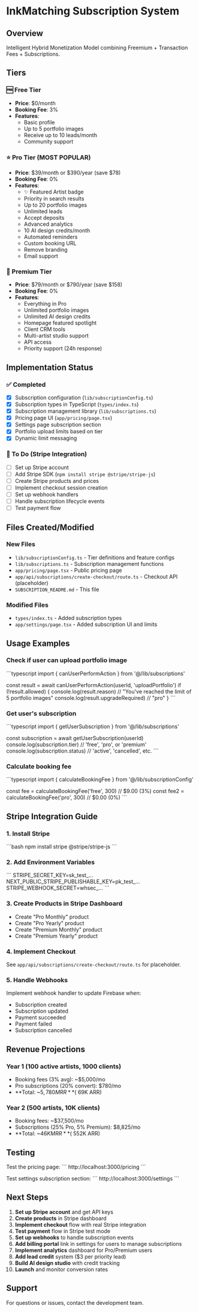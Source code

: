 # InkMatching Subscription System

## Overview
Intelligent Hybrid Monetization Model combining Freemium + Transaction Fees + Subscriptions.

## Tiers

### 🆓 Free Tier
- **Price**: $0/month
- **Booking Fee**: 3%
- **Features**:
  - Basic profile
  - Up to 5 portfolio images
  - Receive up to 10 leads/month
  - Community support

### ⭐ Pro Tier (MOST POPULAR)
- **Price**: $39/month or $390/year (save $78)
- **Booking Fee**: 0%
- **Features**:
  - ✨ Featured Artist badge
  - Priority in search results
  - Up to 20 portfolio images
  - Unlimited leads
  - Accept deposits
  - Advanced analytics
  - 10 AI design credits/month
  - Automated reminders
  - Custom booking URL
  - Remove branding
  - Email support

### 🚀 Premium Tier
- **Price**: $79/month or $790/year (save $158)
- **Booking Fee**: 0%
- **Features**:
  - Everything in Pro
  - Unlimited portfolio images
  - Unlimited AI design credits
  - Homepage featured spotlight
  - Client CRM tools
  - Multi-artist studio support
  - API access
  - Priority support (24h response)

## Implementation Status

### ✅ Completed
- [x] Subscription configuration (`lib/subscriptionConfig.ts`)
- [x] Subscription types in TypeScript (`types/index.ts`)
- [x] Subscription management library (`lib/subscriptions.ts`)
- [x] Pricing page UI (`app/pricing/page.tsx`)
- [x] Settings page subscription section
- [x] Portfolio upload limits based on tier
- [x] Dynamic limit messaging

### 🚧 To Do (Stripe Integration)
- [ ] Set up Stripe account
- [ ] Add Stripe SDK (`npm install stripe @stripe/stripe-js`)
- [ ] Create Stripe products and prices
- [ ] Implement checkout session creation
- [ ] Set up webhook handlers
- [ ] Handle subscription lifecycle events
- [ ] Test payment flow

## Files Created/Modified

### New Files
- `lib/subscriptionConfig.ts` - Tier definitions and feature configs
- `lib/subscriptions.ts` - Subscription management functions
- `app/pricing/page.tsx` - Public pricing page
- `app/api/subscriptions/create-checkout/route.ts` - Checkout API (placeholder)
- `SUBSCRIPTION_README.md` - This file

### Modified Files
- `types/index.ts` - Added subscription types
- `app/settings/page.tsx` - Added subscription UI and limits

## Usage Examples

### Check if user can upload portfolio image
\`\`\`typescript
import { canUserPerformAction } from '@/lib/subscriptions'

const result = await canUserPerformAction(userId, 'uploadPortfolio')
if (!result.allowed) {
  console.log(result.reason) // "You've reached the limit of 5 portfolio images"
  console.log(result.upgradeRequired) // "pro"
}
\`\`\`

### Get user's subscription
\`\`\`typescript
import { getUserSubscription } from '@/lib/subscriptions'

const subscription = await getUserSubscription(userId)
console.log(subscription.tier) // 'free', 'pro', or 'premium'
console.log(subscription.status) // 'active', 'cancelled', etc.
\`\`\`

### Calculate booking fee
\`\`\`typescript
import { calculateBookingFee } from '@/lib/subscriptionConfig'

const fee = calculateBookingFee('free', 300) // $9.00 (3%)
const fee2 = calculateBookingFee('pro', 300) // $0.00 (0%)
\`\`\`

## Stripe Integration Guide

### 1. Install Stripe
\`\`\`bash
npm install stripe @stripe/stripe-js
\`\`\`

### 2. Add Environment Variables
\`\`\`
STRIPE_SECRET_KEY=sk_test_...
NEXT_PUBLIC_STRIPE_PUBLISHABLE_KEY=pk_test_...
STRIPE_WEBHOOK_SECRET=whsec_...
\`\`\`

### 3. Create Products in Stripe Dashboard
- Create "Pro Monthly" product
- Create "Pro Yearly" product
- Create "Premium Monthly" product
- Create "Premium Yearly" product

### 4. Implement Checkout
See `app/api/subscriptions/create-checkout/route.ts` for placeholder.

### 5. Handle Webhooks
Implement webhook handler to update Firebase when:
- Subscription created
- Subscription updated
- Payment succeeded
- Payment failed
- Subscription cancelled

## Revenue Projections

### Year 1 (100 active artists, 1000 clients)
- Booking fees (3% avg): ~$5,000/mo
- Pro subscriptions (20% convert): $780/mo
- **Total: ~$5,780 MRR** (~$69K ARR)

### Year 2 (500 artists, 10K clients)
- Booking fees: ~$37,500/mo
- Subscriptions (25% Pro, 5% Premium): $8,825/mo
- **Total: ~$46K MRR** (~$552K ARR)

## Testing

Test the pricing page:
\`\`\`
http://localhost:3000/pricing
\`\`\`

Test settings subscription section:
\`\`\`
http://localhost:3000/settings
\`\`\`

## Next Steps

1. **Set up Stripe account** and get API keys
2. **Create products** in Stripe dashboard
3. **Implement checkout** flow with real Stripe integration
4. **Test payment** flow in Stripe test mode
5. **Set up webhooks** to handle subscription events
6. **Add billing portal** link in settings for users to manage subscriptions
7. **Implement analytics** dashboard for Pro/Premium users
8. **Add lead credit** system ($3 per priority lead)
9. **Build AI design studio** with credit tracking
10. **Launch** and monitor conversion rates

## Support

For questions or issues, contact the development team.
